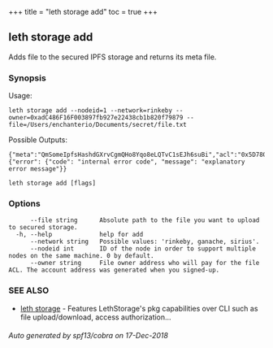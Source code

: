 +++
title = "leth storage add"
toc = true
+++
## leth storage add

Adds file to the secured IPFS storage and returns its meta file.

### Synopsis


Usage:

	leth storage add --nodeid=1 --network=rinkeby --owner=0xadC486F16F003897fb927e22438cb1b820f79879 --file=/Users/enchanterio/Documents/secret/file.txt

Possible Outputs:

	{"meta":"QmSomeIpfsHashdGXrvCgmQHo8Yqo8eLQTvC1sEJh6suBi","acl":"0x5D780255679c55846c1fE1E738e7604425171B50"}
	{"error": {"code": "internal error code", "message": "explanatory error message"}}


```
leth storage add [flags]
```

### Options

```
      --file string      Absolute path to the file you want to upload to secured storage.
  -h, --help             help for add
      --network string   Possible values: 'rinkeby, ganache, sirius'.
      --nodeid int       ID of the node in order to support multiple nodes on the same machine. 0 by default.
      --owner string     File owner address who will pay for the file ACL. The account address was generated when you signed-up.
```

### SEE ALSO

* [leth storage](/04.cli-docs/leth/storage/)	 - Features LethStorage's pkg capabilities over CLI such as file upload/download, access authorization...

###### Auto generated by spf13/cobra on 17-Dec-2018
